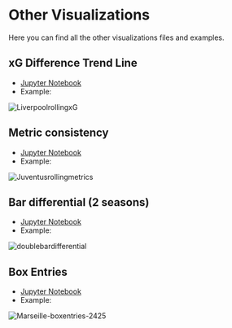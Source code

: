 # Other Visualizations
Here you can find all the other visualizations files and examples.

## xG Difference Trend Line
- [Jupyter Notebook](https://gibranium.github.io/others/xgtrendline.html)
- Example:
  
![LiverpoolrollingxG](https://github.com/user-attachments/assets/151e64bb-a3f9-497e-9241-64887d156e25)

## Metric consistency
- [Jupyter Notebook](https://gibranium.github.io/others/METRICS-CONSISTENCY.html)
- Example:

![Juventusrollingmetrics](https://github.com/user-attachments/assets/5956b2e0-b2ff-45df-afd4-87d2576b4c98)

## Bar differential (2 seasons)
- [Jupyter Notebook](https://gibranium.github.io/others/DOUBLE-BAR-DIFFERENTIAL.html)
- Example:

![doublebardifferential](https://github.com/user-attachments/assets/81fecc4b-06ab-4f7e-a039-2092f8ae1e0a)

## Box Entries
- [Jupyter Notebook](https://gibranium.github.io/others/BOX-ENTRIES.html)
- Example:

![Marseille-boxentries-2425](https://github.com/user-attachments/assets/d0ebf18b-88f6-4f4c-b7eb-2628921994d1)
